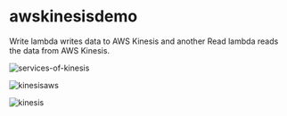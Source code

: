 # awskinesisdemo
Write lambda writes data to AWS Kinesis and another Read lambda reads the data from AWS Kinesis.

![services-of-kinesis](https://user-images.githubusercontent.com/30971809/65175591-68637500-da53-11e9-9c88-c305bef7a721.png)

![kinesisaws](https://user-images.githubusercontent.com/30971809/65072983-3938ff00-d992-11e9-9077-4caa6667a2a4.png)

![kinesis](https://user-images.githubusercontent.com/30971809/65073092-6ab1ca80-d992-11e9-871e-26eb962f4b70.png)


